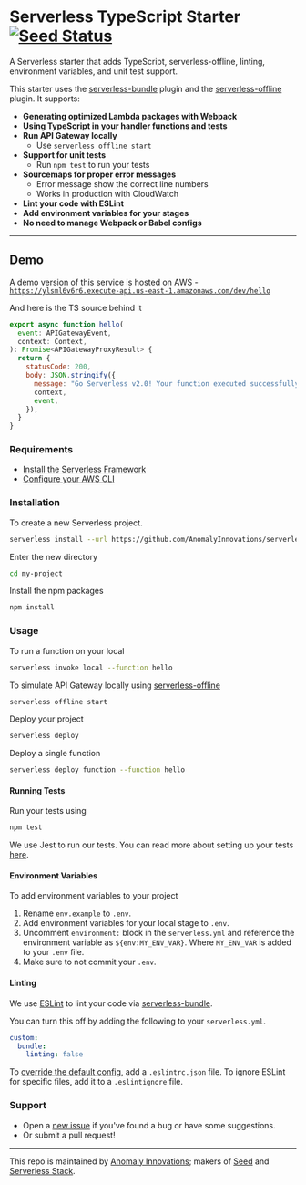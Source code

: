 # Serverless TypeScript Starter [![Seed Status](https://api.seed.run/serverless-stack/serverless-typescript-starter/stages/prod/build_badge)](https://console.seed.run/serverless-stack/serverless-typescript-starter)

A Serverless starter that adds TypeScript, serverless-offline, linting, environment variables, and
unit test support.

This starter uses the [serverless-bundle](https://github.com/AnomalyInnovations/serverless-bundle)
plugin and the [serverless-offline](https://github.com/dherault/serverless-offline) plugin. It
supports:

- **Generating optimized Lambda packages with Webpack**
- **Using TypeScript in your handler functions and tests**
- **Run API Gateway locally**
  - Use `serverless offline start`
- **Support for unit tests**
  - Run `npm test` to run your tests
- **Sourcemaps for proper error messages**
  - Error message show the correct line numbers
  - Works in production with CloudWatch
- **Lint your code with ESLint**
- **Add environment variables for your stages**
- **No need to manage Webpack or Babel configs**

---

## Demo

A demo version of this service is hosted on AWS -
[`https://ylsml6v6r6.execute-api.us-east-1.amazonaws.com/dev/hello`](https://ylsml6v6r6.execute-api.us-east-1.amazonaws.com/dev/hello)

And here is the TS source behind it

```javascript
export async function hello(
  event: APIGatewayEvent,
  context: Context,
): Promise<APIGatewayProxyResult> {
  return {
    statusCode: 200,
    body: JSON.stringify({
      message: "Go Serverless v2.0! Your function executed successfully!",
      context,
      event,
    }),
  }
}
```

### Requirements

- [Install the Serverless Framework](https://serverless.com/framework/docs/providers/aws/guide/installation/)
- [Configure your AWS CLI](https://serverless.com/framework/docs/providers/aws/guide/credentials/)

### Installation

To create a new Serverless project.

```bash
serverless install --url https://github.com/AnomalyInnovations/serverless-typescript-starter --name my-project
```

Enter the new directory

```bash
cd my-project
```

Install the npm packages

```bash
npm install
```

### Usage

To run a function on your local

```bash
serverless invoke local --function hello
```

To simulate API Gateway locally using
[serverless-offline](https://github.com/dherault/serverless-offline)

```bash
serverless offline start
```

Deploy your project

```bash
serverless deploy
```

Deploy a single function

```bash
serverless deploy function --function hello
```

#### Running Tests

Run your tests using

```bash
npm test
```

We use Jest to run our tests. You can read more about setting up your tests
[here](https://facebook.github.io/jest/docs/en/getting-started.html#content).

#### Environment Variables

To add environment variables to your project

1. Rename `env.example` to `.env`.
2. Add environment variables for your local stage to `.env`.
3. Uncomment `environment:` block in the `serverless.yml` and reference the environment variable as
   `${env:MY_ENV_VAR}`. Where `MY_ENV_VAR` is added to your `.env` file.
4. Make sure to not commit your `.env`.

#### Linting

We use [ESLint](https://eslint.org) to lint your code via
[serverless-bundle](https://github.com/AnomalyInnovations/serverless-bundle).

You can turn this off by adding the following to your `serverless.yml`.

```yaml
custom:
  bundle:
    linting: false
```

To [override the default config](https://eslint.org/docs/user-guide/configuring), add a
`.eslintrc.json` file. To ignore ESLint for specific files, add it to a `.eslintignore` file.

### Support

- Open a [new issue](https://github.com/AnomalyInnovations/serverless-typescript-starter/issues/new)
  if you've found a bug or have some suggestions.
- Or submit a pull request!

---

This repo is maintained by [Anomaly Innovations](https://anoma.ly); makers of
[Seed](https://seed.run) and [Serverless Stack](https://serverless-stack.com).
